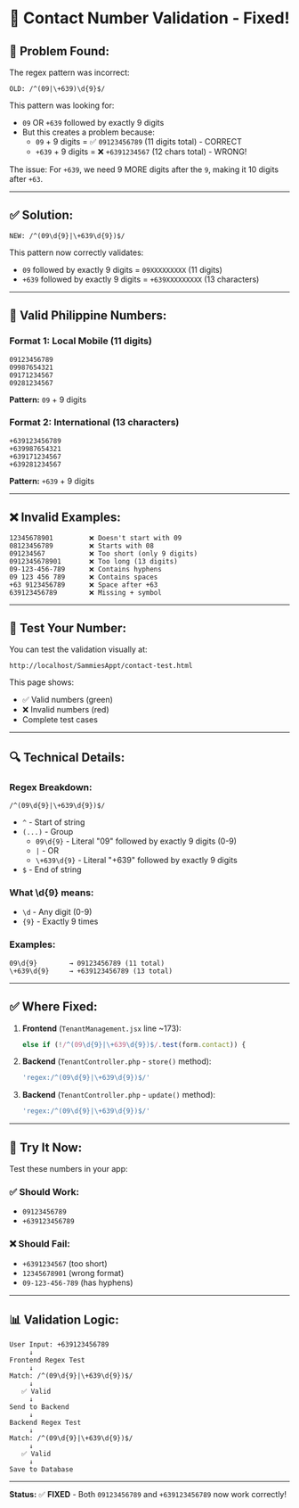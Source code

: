 # 🔧 Contact Number Validation - Fixed!

## 🐛 **Problem Found:**
The regex pattern was incorrect:
```regex
OLD: /^(09|\+639)\d{9}$/
```

This pattern was looking for:
- `09` OR `+639` followed by exactly 9 digits
- But this creates a problem because:
  - `09` + 9 digits = ✅ `09123456789` (11 digits total) - CORRECT
  - `+639` + 9 digits = ❌ `+6391234567` (12 chars total) - WRONG!

The issue: For `+639`, we need 9 MORE digits after the `9`, making it 10 digits after `+63`.

---

## ✅ **Solution:**
```regex
NEW: /^(09\d{9}|\+639\d{9})$/
```

This pattern now correctly validates:
- `09` followed by exactly 9 digits = `09XXXXXXXXX` (11 digits)
- `+639` followed by exactly 9 digits = `+639XXXXXXXXX` (13 characters)

---

## 📱 **Valid Philippine Numbers:**

### Format 1: Local Mobile (11 digits)
```
09123456789
09987654321
09171234567
09281234567
```
**Pattern:** `09` + 9 digits

### Format 2: International (13 characters)
```
+639123456789
+639987654321
+639171234567
+639281234567
```
**Pattern:** `+639` + 9 digits

---

## ❌ **Invalid Examples:**

```
12345678901         ❌ Doesn't start with 09
08123456789         ❌ Starts with 08
091234567           ❌ Too short (only 9 digits)
0912345678901       ❌ Too long (13 digits)
09-123-456-789      ❌ Contains hyphens
09 123 456 789      ❌ Contains spaces
+63 9123456789      ❌ Space after +63
639123456789        ❌ Missing + symbol
```

---

## 🧪 **Test Your Number:**

You can test the validation visually at:
```
http://localhost/SammiesAppt/contact-test.html
```

This page shows:
- ✅ Valid numbers (green)
- ❌ Invalid numbers (red)
- Complete test cases

---

## 🔍 **Technical Details:**

### Regex Breakdown:
```regex
/^(09\d{9}|\+639\d{9})$/
```

- `^` - Start of string
- `(...)` - Group
  - `09\d{9}` - Literal "09" followed by exactly 9 digits (0-9)
  - `|` - OR
  - `\+639\d{9}` - Literal "+639" followed by exactly 9 digits
- `$` - End of string

### What \d{9} means:
- `\d` - Any digit (0-9)
- `{9}` - Exactly 9 times

### Examples:
```
09\d{9}        → 09123456789 (11 total)
\+639\d{9}     → +639123456789 (13 total)
```

---

## ✅ **Where Fixed:**

1. **Frontend** (`TenantManagement.jsx` line ~173):
   ```javascript
   else if (!/^(09\d{9}|\+639\d{9})$/.test(form.contact)) {
   ```

2. **Backend** (`TenantController.php` - `store()` method):
   ```php
   'regex:/^(09\d{9}|\+639\d{9})$/'
   ```

3. **Backend** (`TenantController.php` - `update()` method):
   ```php
   'regex:/^(09\d{9}|\+639\d{9})$/'
   ```

---

## 🚀 **Try It Now:**

Test these numbers in your app:

### ✅ Should Work:
- `09123456789`
- `+639123456789`

### ❌ Should Fail:
- `+6391234567` (too short)
- `12345678901` (wrong format)
- `09-123-456-789` (has hyphens)

---

## 📊 **Validation Logic:**

```
User Input: +639123456789
     ↓
Frontend Regex Test
     ↓
Match: /^(09\d{9}|\+639\d{9})$/
     ↓
   ✅ Valid
     ↓
Send to Backend
     ↓
Backend Regex Test
     ↓
Match: /^(09\d{9}|\+639\d{9})$/
     ↓
   ✅ Valid
     ↓
Save to Database
```

---

**Status:** ✅ **FIXED** - Both `09123456789` and `+639123456789` now work correctly!

